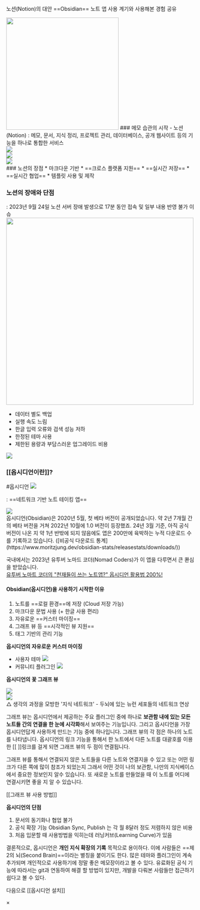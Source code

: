 ---
---

<!-- JS -->
<script src="/js/app/library/swiper/swiper-bundle.min.js"></script>

노션(Notion)의 대안 ==Obsidian== 노트 앱 사용 계기와 사용해본 경험 공유

<img src="/assets/img/Obsidian/Pasted image 20240422141237.png" width="300">
### 메모 습관의 시작 - 노션(Notion)
: 메모, 문서, 지식 정리, 프로젝트 관리, 데이터베이스, 공개 웹사이트 등의 기능을 하나로 통합한 서비스
<div style="max-width:1000px;">
  <div class="notionInfoSwiper swiper-container">
    <div class="swiper-wrapper">
      <div class="swiper-slide"><img class="img" src="/assets/img/Obsidian/Pasted image 20240426115120.png"></div>
      <div class="swiper-slide"><img class="img" src="/assets/img/Obsidian/Pasted image 20240426115050.png"></div>
      <div class="swiper-slide"><img class="img" src="/assets/img/Obsidian/Pasted image 20240422172759.png"></div>
    </div>
  </div>
</div>
### 노션의 장점
* 마크다운 기반
* ==크로스 플랫폼 지원==
* ==실시간 저장==
* ==실시간 협업==
* 템플릿 사용 및 제작


### 노션의 장애와 단점
: 2023년 9월 24일 노션 서버 장애 발생으로 17분 동안 접속 및 일부 내용 반영 불가 이슈
<img class="img" src="/assets/img/Obsidian/Pasted image 20240422173033.png" width="500">

* 데이터 별도 백업
* 실행 속도 느림
* 한글 입력 오류와 검색 성능 저하
* 한정된 테마 사용
* 제한된 용량과 부담스러운 업그레이드 비용
 
<img class="img" src="/assets/img/Obsidian/Pasted image 20240422174051.png">


### [[옵시디언이란]]?
#옵시디언
<img src="/assets/img/Obsidian/Pasted image 20240422141207.png">

: ==네트워크 기반 노트 테이킹 앱==
<div style="max-width:1000px;">
  <div class="opsidianInfoSwiper swiper-container">
    <div class="swiper-wrapper">
      <div class="swiper-slide"><img class="img" src="/assets/img/Obsidian/Pasted image 20240423090255.png"></div>
    </div>
    <div class="swiper-pagination"></div>
  </div>
</div>
옵시디언(Obsidian)은 2020년 5월, 첫 베타 버전이 공개되었습니다. 약 2년 7개월 간의 베타 버전을 거쳐 2022년 10월에 1.0 버전이 등장했죠. 24년 3월 기준, 아직 공식 버전이 나온 지 약 1년 반밖에 되지 않음에도 앱은 200만에 육박하는 누적 다운로드 수를 기록하고 있습니다. ([비공식 다운로드 통계](https://www.moritzjung.dev/obsidian-stats/releasestats/downloads/))

국내에서는 2023년 유투버 노마드 코더(Nomad Coders)가 이 앱을 다루면서 큰 콴심을 받았습니다.  
[유투버 노마트 코더의 "천재들이 쓰는 노트앱?" 옵시디언 활용법 200%!](https://youtu.be/h6rxKbbgI28)
#### Obsidian(옵시디언)을 사용하기 시작한 이유
1. 노트를 ==로컬 환경==에 저장 (Cloud 저장 가능)
2. 마크다운 문법 사용 (+ 한글 사용 편리)
3. 자유로운 ==커스터 마이징==
4. 그래프 뷰 등 ==시각적인 뷰 지원==
5. 태그 기반의 관리 기능

**옵시디언의 자유로운 커스터 마이징**
* 사용자 테마
  <img class="img" src="/assets/img/Obsidian/Pasted image 20240425155238.png">
* 커뮤니티 플러그인
  <img class="img" src="/assets/img/Obsidian/Pasted image 20240425155051.png">

**옵시디언의 꽃 그래프 뷰**
<div style="max-width:1000px;">
  <div class="graphViewSwiper swiper-container">
    <div class="swiper-wrapper">
      <div class="swiper-slide"><img class="img" src="/assets/img/Obsidian/Pasted image 20240429104735.png"></div>
      <div class="swiper-slide"><img class="img" src="/assets/img/Obsidian/Pasted image 20240429100151.png"></div>
    </div>
    <div class="swiper-pagination"></div>
  </div>
</div>
△ 생각의 과정을 모방한 '지식 네트워크' - 두뇌에 있는 뉴런 세포들의 네트워크 연상

그래프 뷰는 옵시디언에서 제공하는 주요 플러그인 중에 하나로 **보관함 내에 있는 모든 노트들 간의 연결을 한 눈에 시각화**해서 보여주는 기능입니다. 그리고 옵시디언을 가장 옵시디언답게 사용하게 만드는 기능 중에 하나입니다. 그래프 뷰의 각 점은 하나의 노트를 나타냅니다. 옵시디언의 링크 기능을 통해서 한 노트에서 다른 노트를 대괄호를 이용한 \[[ ]]링크를 걸게 되면 그래프 뷰의 두 점이 연결됩니다.  

그래프 뷰를 통해서 연결되지 않은 노트들을 다른 노트와 연결지을 수 있고 또는 어떤 링크가 다른 쪽에 많이 참조가 되었는지 그래서 어떤 것이 나의 보관함, 나만의 지식베이스에서 중요한 정보인지 알수 있습니다. 또 새로운 노트를 만들었을 때 이 노트를 어디에 연결시키면 좋을 지 알 수 있습니다.  

[[그래프 뷰 사용 방법]]  

**옵시디언의 단점**
1. 문서의 동기화나 협업 불가
2. 공식 확장 기능 Obsidian Sync, Publish 는 각 월 8달러 정도 저렴하지 않은 비용
3. 처음 입문할 때 사용방법을 익히는데 러닝커브(Learning Curve)가 있음

결론적으로, 옵시디언은 **개인 지식 확장의 기록** 목적으로 용이하다. 이에 사람들은 ==제 2의 뇌(Second Brain)==이라는 별칭을 붙이기도 한다. 많은 테마와 플러그인이 계속 추가되며 개인적으로 사용하기에 정말 좋은 메모장이라고 볼 수 있다. 유료화된 공식 기능에 따라서는 git과 연동하여 해결 할 방법이 있지만, 개발을 다뤄본 사람들만 접근하기 쉽다고 볼 수 있다.  
  
다음으로 [[옵시디언 설치]]

<div class="modal">
  <span class="close">&times;</span>
  <img class="modal_content">
</div>

<script>
  const notionInfoSwiper = new Swiper('.notionInfoSwiper', {
    spaceBetween: 10,
    direction: 'horizontal'
  });

  const opsidianInfoSwiper = new Swiper('.opsidianInfoSwiper', {
    spaceBetween: 10,
    direction: 'horizontal',
    pagination: {
      el: '.swiper-pagination',
      type: 'bullets'
    },
    navigation: {
      nextEl: '.swiper-button-next',
      prevEl: '.swiper-button-prev',
    },
    scrollbar: {
      el: '.swiper-scrollbar',
      hide: true
    }
  });

  const graphViewSwiper = new Swiper('.graphViewSwiper', {
    spaceBetween: 10,
    direction: 'horizontal',
    pagination: {
      el: '.swiper-pagination',
      type: 'bullets'
    },
    navigation: {
      nextEl: '.swiper-button-next',
      prevEl: '.swiper-button-prev',
    },
    scrollbar: {
      el: '.swiper-scrollbar',
      hide: true
    }
  });
</script>